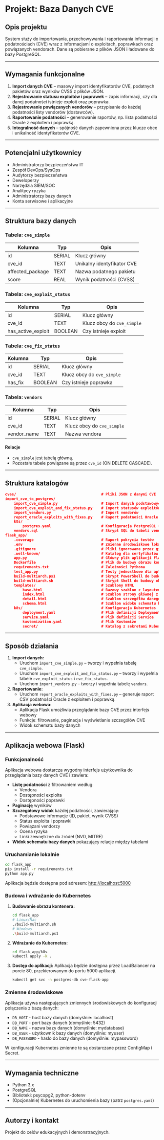 # Projekt: Baza Danych CVE

## Opis projektu

System służy do importowania, przechowywania i raportowania informacji o podatnościach (CVE) wraz z informacjami o exploitach, poprawkach oraz powiązanych vendorach. Dane są pobierane z plików JSON i ładowane do bazy PostgreSQL.

---

## Wymagania funkcjonalne

1. **Import danych CVE** – masowy import identyfikatorów CVE, podatnych pakietów oraz wyników CVSS z plików JSON.
2. **Rejestrowanie statusu exploitów i poprawek** – zapis informacji, czy dla danej podatności istnieje exploit oraz poprawka.
3. **Rejestrowanie powiązanych vendorów** – przypisanie do każdej podatności listy vendorów (dostawców).
4. **Raportowanie podatności** – generowanie raportów, np. lista podatności Oracle z exploitem i poprawką.
5. **Integralność danych** – spójność danych zapewniona przez klucze obce i unikalność identyfikatorów CVE.

---

## Potencjalni użytkownicy

- Administratorzy bezpieczeństwa IT
- Zespół DevOps/SysOps
- Audytorzy bezpieczeństwa
- Deweloperzy
- Narzędzia SIEM/SOC
- Analitycy ryzyka
- Administratorzy bazy danych
- Konta serwisowe i aplikacyjne

---

## Struktura bazy danych

### Tabela: `cve_simple`

| Kolumna          | Typ      | Opis                        |
|------------------|----------|-----------------------------|
| id               | SERIAL   | Klucz główny                |
| cve_id           | TEXT     | Unikalny identyfikator CVE  |
| affected_package | TEXT     | Nazwa podatnego pakietu     |
| score            | REAL     | Wynik podatności (CVSS)     |

### Tabela: `cve_exploit_status`

| Kolumna            | Typ      | Opis                        |
|--------------------|----------|-----------------------------|
| id                 | SERIAL   | Klucz główny                |
| cve_id             | TEXT     | Klucz obcy do `cve_simple`  |
| has_active_exploit | BOOLEAN  | Czy istnieje exploit        |

### Tabela: `cve_fix_status`

| Kolumna   | Typ      | Opis                        |
|-----------|----------|-----------------------------|
| id        | SERIAL   | Klucz główny                |
| cve_id    | TEXT     | Klucz obcy do `cve_simple`  |
| has_fix   | BOOLEAN  | Czy istnieje poprawka       |

### Tabela: `vendors`

| Kolumna     | Typ      | Opis                        |
|-------------|----------|-----------------------------|
| id          | SERIAL   | Klucz główny                |
| cve_id      | TEXT     | Klucz obcy do `cve_simple`  |
| vendor_name | TEXT     | Nazwa vendora               |

#### Relacje

- `cve_simple` jest tabelą główną.
- Pozostałe tabele powiązane są przez `cve_id` (ON DELETE CASCADE).

---

## Struktura katalogów

```json
cves/                                       # Pliki JSON z danymi CVE
import_cve_to_postgres/
    import_cve_simple.py                    # Import danych podstawowych CVE
    import_cve_exploit_and_fix_status.py    # Import statusów exploitów i poprawek
    import_vendors.py                       # Import vendorów
    report_oracle_exploits_with_fixes.py    # Raport podatności Oracle
    k8s/
        postgres.yaml                       # Konfiguracja PostgreSQL (Kubernetes)
    vendors.sql                             # Skrypt SQL do tabeli vendors
flask_app/
    .coverage                               # Raport pokrycia testów
    .env                                    # Zmienne środowiskowe lokalne
    .gitignore                              # Pliki ignorowane przez git
    .well-known/                            # Katalog dla certyfikatów i weryfikacji
    app.py                                  # Główny plik aplikacji Flask
    Dockerfile                              # Plik do budowy obrazu kontenera
    requirements.txt                        # Zależności Pythona
    test_app.py                             # Testy jednostkowe dla aplikacji
    build-multiarch.ps1                     # Skrypt PowerShell do budowy obrazu multi-arch
    build-multiarch.sh                      # Skrypt Shell do budowy obrazu multi-arch
    templates/                              # Szablony HTML
        base.html                           # Bazowy szablon z layoutem strony
        index.html                          # Szablon strony głównej z listą CVE
        detail.html                         # Szablon szczegółów danego CVE
        schema.html                         # Szablon widoku schematu bazy danych
    k8s/                                    # Konfiguracja Kubernetes
        deployment.yaml                     # Plik definicji Deployment
        service.yaml                        # Plik definicji Service
        kustomization.yaml                  # Plik Kustomize
        secret/                             # Katalog z sekretami Kubernetes
```

---

## Sposób działania

1. **Import danych:**
   - Uruchom `import_cve_simple.py` – tworzy i wypełnia tabelę `cve_simple`.
   - Uruchom `import_cve_exploit_and_fix_status.py` – tworzy i wypełnia tabele `cve_exploit_status` i `cve_fix_status`.
   - Uruchom `import_vendors.py` – tworzy i wypełnia tabelę `vendors`.
2. **Raportowanie:**
   - Uruchom `report_oracle_exploits_with_fixes.py` – generuje raport CSV podatności Oracle z exploitem i poprawką.
3. **Aplikacja webowa:**
   - Aplikacja Flask umożliwia przeglądanie bazy CVE przez interfejs webowy
   - Funkcje: filtrowanie, paginacja i wyświetlanie szczegółów CVE
   - Widok schematu bazy danych

---

## Aplikacja webowa (Flask)

### Funkcjonalność

Aplikacja webowa dostarcza wygodny interfejs użytkownika do przeglądania bazy danych CVE i zawiera:

- **Listę podatności** z filtrowaniem według:
  - Vendora
  - Dostępności exploita
  - Dostępności poprawki
- **Paginację** wyników
- **Szczegółowy widok** każdej podatności, zawierający:
  - Podstawowe informacje (ID, pakiet, wynik CVSS)
  - Status exploita i poprawki
  - Powiązani vendorzy
  - Ocena ryzyka
  - Linki zewnętrzne do źródeł (NVD, MITRE)
- **Widok schematu bazy danych** pokazujący relacje między tabelami

### Uruchamianie lokalnie

```bash
cd flask_app
pip install -r requirements.txt
python app.py
```

Aplikacja będzie dostępna pod adresem: <http://localhost:5000>

### Budowa i wdrażanie do Kubernetes

1. **Budowanie obrazu kontenera:**

   ```bash
   cd flask_app
   # Linux/Mac
   ./build-multiarch.sh
   # Windows
   .\build-multiarch.ps1
   ```

2. **Wdrażanie do Kubernetes:**

   ```bash
   cd flask_app/k8s
   kubectl apply -k .
   ```

3. **Dostęp do aplikacji:**
   Aplikacja będzie dostępna przez LoadBalancer na porcie 80, przekierowanym do portu 5000 aplikacji.

   ```bash
   kubectl get svc -n postgres-db cve-flask-app
   ```

### Zmienne środowiskowe

Aplikacja używa następujących zmiennych środowiskowych do konfiguracji połączenia z bazą danych:

- `DB_HOST` - host bazy danych (domyślnie: localhost)
- `DB_PORT` - port bazy danych (domyślnie: 5432)
- `DB_NAME` - nazwa bazy danych (domyślnie: mydatabase)
- `DB_USER` - użytkownik bazy danych (domyślnie: myuser)
- `DB_PASSWORD` - hasło do bazy danych (domyślnie: mypassword)

W konfiguracji Kubernetes zmienne te są dostarczane przez ConfigMap i Secret.

---

## Wymagania techniczne

- Python 3.x
- PostgreSQL
- Biblioteki: psycopg2, python-dotenv
- (Opcjonalnie) Kubernetes do uruchomienia bazy (patrz `postgres.yaml`)

---

## Autorzy i kontakt

Projekt do celów edukacyjnych i demonstracyjnych.
